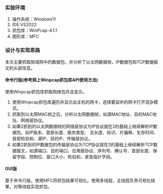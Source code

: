 ### 实验环境

1. 操作系统：Windows11
2. IDE:VS2022
3. 抓包库：WinPcap-4.1.1
4. 图形库：MFC

### 设计与实现思路

本次主要抓取局域网中的数据包，并分析了以太网数据帧，IP数据包和TCP数据报文的头部信息。

#### 命令行版(参考网上Winpcap抓包库API使用方法)

使用Winpcap抓包库抓取网络包并且显示。

1. 使用Winpcap抓包库遍历并显示出主机的网卡，选择要监听的网卡打开混杂模式。
2. 抓取到以太网MAC帧之后，分析以太网数据帧，如源MAC地址、目的MAC地址、网络层协议。
3. 如果2抓到的以太网数据帧的网络层协议为IP协议就在2的基础上继续解析IP数据包，如IP版本、首部长度、服务类型、 总长度、标识、片偏移、生存时间、首部检验和、源IP、目的IP、传输层协议。
4. 如果2抓到的IP数据包的传输层协议为TCP协议就在3的基础上继续解析TCP数据报文，如源端口、目的端口、应用层协议、序列号、确认号、首部长度、保留字段、控制位、窗口大小、检验和、紧急指针字段。

#### GUI版

基于命令行版，使用MFC将抓包结果可视化。使用多线程，主线程负责可视化结果，对等线程实现抓包。
